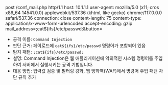 post /conf_mail.php http/1.1 host: 10.1.1.1 user-agent: mozilla/5.0 (x11; cros x86_64 14541.0.0) applewebkit/537.36 (khtml, like gecko) chrome/117.0.0.0 safari/537.36 connection: close content-length: 75 content-type: application/x-www-form-urlencoded accept-encoding: gzip mail_address=;cat${ifs}/etc/passwd;&button=

- 공격 이름: `Command Injection`
- 판단 근거: 페이로드에 `cat${ifs}/etc/passwd` 명령어가 포함되어 있음
- 탐지 패턴: `;cat${ifs}/etc/passwd;`
- 설명: Command Injection은 웹 애플리케이션에 악의적인 시스템 명령어를 주입하여 서버에서 실행시키는 공격 기법입니다.
- 대응 방법: 입력값 검증 및 필터링 강화, 웹 방화벽(WAF)에서 명령어 주입 패턴 차단 규칙 추가
